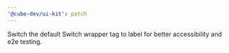 ```yaml
---
'@cube-dev/ui-kit': patch
---
```


Switch the default Switch wrapper tag to label for better accessibility and e2e testing.
